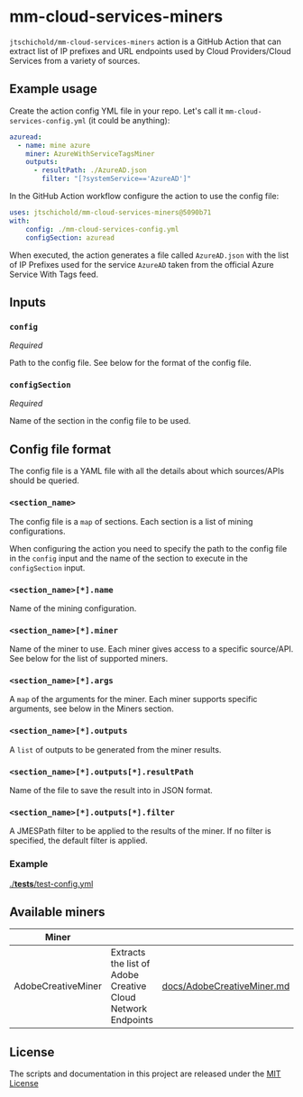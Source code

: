 # mm-cloud-services-miners

`jtschichold/mm-cloud-services-miners` action is a GitHub Action that can extract list of IP prefixes and URL endpoints used by Cloud Providers/Cloud Services from a variety of sources.

## Example usage

Create the action config YML file in your repo. Let's call it `mm-cloud-services-config.yml` (it could be anything):

```yaml
azuread:
  - name: mine azure
    miner: AzureWithServiceTagsMiner
    outputs:
      - resultPath: ./AzureAD.json
        filter: "[?systemService=='AzureAD']"
```

In the GitHub Action workflow configure the action to use the config file:

```yaml
uses: jtschichold/mm-cloud-services-miners@5090b71
with:
    config: ./mm-cloud-services-config.yml
    configSection: azuread
```

When executed, the action generates a file called `AzureAD.json` with the list of IP Prefixes used for the service `AzureAD` taken from the official Azure Service With Tags feed.

## Inputs

### `config`

*Required*

Path to the config file. See below for the format of the config file.

### `configSection`

*Required*

Name of the section in the config file to be used.

## Config file format

The config file is a YAML file with all the details about which sources/APIs should be queried.

### `<section_name>`

The config file is a `map` of sections. Each section is a list of mining configurations.

When configuring the action you need to specify the path to the config file in the `config` input and the name of the section to execute in the `configSection` input.

### `<section_name>[*].name`

Name of the mining configuration. 

### `<section_name>[*].miner`

Name of the miner to use. Each miner gives access to a specific source/API. See below for the list of supported miners.

### `<section_name>[*].args`

A `map` of the arguments for the miner. Each miner supports specific arguments, see below in the Miners section.

### `<section_name>[*].outputs`

A `list` of outputs to be generated from the miner results.

### `<section_name>[*].outputs[*].resultPath`

Name of the file to save the result into in JSON format.

### `<section_name>[*].outputs[*].filter`

A JMESPath filter to be applied to the results of the miner. If no filter is specified, the default filter is applied.

### Example

[./__tests__/test-config.yml](./__tests__/test-config.yml)

## Available miners

|Miner|||
|-|-|-|
| AdobeCreativeMiner | Extracts the list of Adobe Creative Cloud Network Endpoints | [docs/AdobeCreativeMiner.md](docs/AdobeCreativeMiner.md) |

## License

The scripts and documentation in this project are released under the [MIT License](LICENSE)
